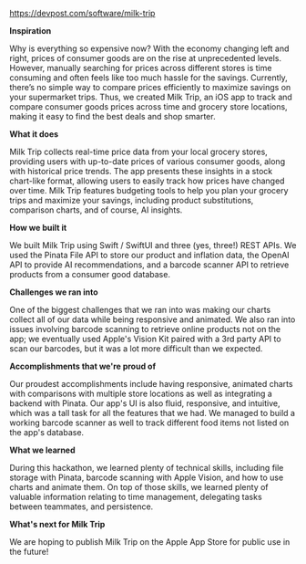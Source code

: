 https://devpost.com/software/milk-trip

**Inspiration**

Why is everything so expensive now? With the economy changing left and right, prices of consumer goods are on the rise at unprecedented levels. However, manually searching for prices across different stores is time consuming and often feels like too much hassle for the savings. Currently, there’s no simple way to compare prices efficiently to maximize savings on your supermarket trips. Thus, we created Milk Trip, an iOS app to track and compare consumer goods prices across time and grocery store locations, making it easy to find the best deals and shop smarter.

**What it does**

Milk Trip collects real-time price data from your local grocery stores, providing users with up-to-date prices of various consumer goods, along with historical price trends. The app presents these insights in a stock chart-like format, allowing users to easily track how prices have changed over time. Milk Trip features budgeting tools to help you plan your grocery trips and maximize your savings, including product substitutions, comparison charts, and of course, AI insights.

**How we built it**

We built Milk Trip using Swift / SwiftUI and three (yes, three!) REST APIs. We used the Pinata File API to store our product and inflation data, the OpenAI API to provide AI recommendations, and a barcode scanner API to retrieve products from a consumer good database.

**Challenges we ran into**

One of the biggest challenges that we ran into was making our charts collect all of our data while being responsive and animated. We also ran into issues involving barcode scanning to retrieve online products not on the app; we eventually used Apple's Vision Kit paired with a 3rd party API to scan our barcodes, but it was a lot more difficult than we expected.

**Accomplishments that we're proud of**

Our proudest accomplishments include having responsive, animated charts with comparisons with multiple store locations as well as integrating a backend with Pinata. Our app's UI is also fluid, responsive, and intuitive, which was a tall task for all the features that we had. We managed to build a working barcode scanner as well to track different food items not listed on the app's database.

**What we learned**

During this hackathon, we learned plenty of technical skills, including file storage with Pinata, barcode scanning with Apple Vision, and how to use charts and animate them. On top of those skills, we learned plenty of valuable information relating to time management, delegating tasks between teammates, and persistence.

**What's next for Milk Trip**

We are hoping to publish Milk Trip on the Apple App Store for public use in the future!
